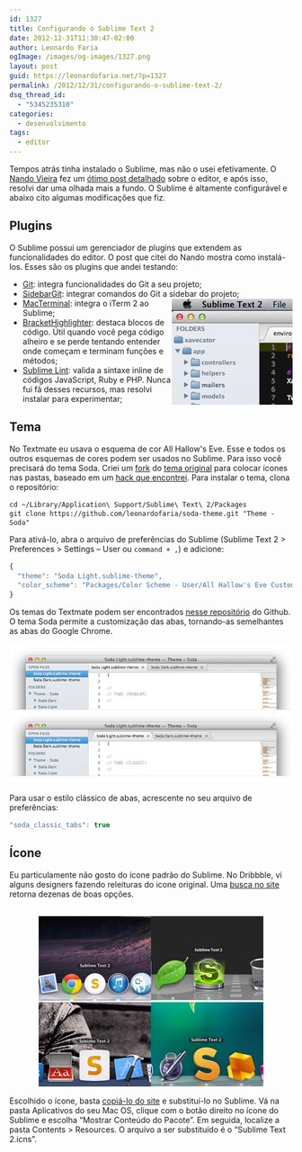 ```yaml
---
id: 1327
title: Configurando o Sublime Text 2
date: 2012-12-31T11:30:47-02:00
author: Leonardo Faria
ogImage: /images/og-images/1327.png
layout: post
guid: https://leonardofaria.net/?p=1327
permalink: /2012/12/31/configurando-o-sublime-text-2/
dsq_thread_id:
  - "5345235310"
categories:
  - desenvolvimento
tags:
  - editor
---
```

Tempos atrás tinha instalado o Sublime, mas não o usei efetivamente. O [Nando Vieira](http://simplesideias.com.br/) fez um [ótimo post detalhado](http://simplesideias.com.br/configurando-o-sublime-text-2) sobre o editor, e após isso, resolvi dar uma olhada mais a fundo. O Sublime é altamente configurável e abaixo cito algumas modificações que fiz.

## Plugins

O Sublime possui um gerenciador de plugins que extendem as funcionalidades do editor. O post que citei do Nando mostra como instalá-los. Esses são os plugins que andei testando:

  * [Git](https://github.com/kemayo/sublime-text-2-git/): integra funcionalidades do Git a seu projeto;
  * [SidebarGit](https://github.com/SublimeText/SideBarGit): integrar comandos do Git a sidebar do projeto;<img src="/wp-content/uploads/2012/12/tree.jpg" class="foto right" align="right" />
  * [MacTerminal](https://github.com/afterdesign/MacTerminal): integra o iTerm 2 ao Sublime;
  * [BracketHighlighter](https://github.com/facelessuser/BracketHighlighter/): destaca blocos de código. Útil quando você pega código alheiro e se perde tentando entender onde começam e terminam funções e métodos;
  * [Sublime Lint](https://github.com/lunixbochs/sublimelint): valida a sintaxe inline de códigos JavaScript, Ruby e PHP. Nunca fui fã desses recursos, mas resolvi instalar para experimentar;

## Tema

No Textmate eu usava o esquema de cor All Hallow's Eve. Esse e todos os outros esquemas de cores podem ser usados no Sublime. Para isso você precisará do tema Soda. Criei um [fork](https://github.com/leonardofaria/soda-theme) do [tema original](http://buymeasoda.github.com/soda-theme/) para colocar ícones nas pastas, baseado em um [hack que encontrei](http://sublimetext.userecho.com/topic/19274-theming-of-the-sidebar/). Para instalar o tema, clona o repositório:

```shell
cd ~/Library/Application\ Support/Sublime\ Text\ 2/Packages
git clone https://github.com/leonardofaria/soda-theme.git "Theme - Soda"
```

Para ativá-lo, abra o arquivo de preferências do Sublime (Sublime Text 2 > Preferences > Settings – User ou `command + ,`) e adicione:

```js
{
  "theme": "Soda Light.sublime-theme",
  "color_scheme": "Packages/Color Scheme - User/All Hallow's Eve Custom.tmTheme"
}
```

Os temas do Textmate podem ser encontrados [nesse repositório](https://github.com/jwhitmire/tm-themes) do Github. O tema Soda permite a customização das abas, tornando-as semelhantes as abas do Google Chrome.

<center>
  <img src="/wp-content/uploads/2012/12/multiple-tab-styles.png" />
</center>

Para usar o estilo clássico de abas, acrescente no seu arquivo de preferências:

```js
"soda_classic_tabs": true
```

## Ícone

Eu particulamente não gosto do ícone padrão do Sublime. No Dribbble, vi alguns designers fazendo releituras do icone original. Uma [busca no site](http://dribbble.com/search?q=sublime) retorna dezenas de boas opções.

<center>
  <br /> <a href="http://dribbble.com/shots/872166-Sublime-Text-2-Replacement-Icon"><img src="/wp-content/uploads/2012/12/icon1.png" /></a><a href="http://dribbble.com/shots/382465-Sublime-Text-2-update-Replacement-Icon"><img src="/wp-content/uploads/2012/12/icon2.png" /></a><a href="http://dribbble.com/shots/468176-Sublime-Text-2-icon-you-can-actually-see-when-switching-apps"><img src="/wp-content/uploads/2012/12/icon3.png" /></a><a href="http://dribbble.com/shots/382409-Sublime-Text-2-Icon"><img src="/wp-content/uploads/2012/12/icon4.png" /></a><br />
</center>


Escolhido o ícone, basta [copiá-lo do site](http://dribbble.com/shots/468176-Sublime-Text-2-icon-you-can-actually-see-when-switching-apps) e substituí-lo no Sublime. Vá na pasta Aplicativos do seu Mac OS, clique com o botão direito no ícone do Sublime e escolha &#8220;Mostrar Conteúdo do Pacote&#8221;. Em seguida, localize a pasta Contents > Resources. O arquivo a ser substituído é o &#8220;Sublime Text 2.icns&#8221;.
